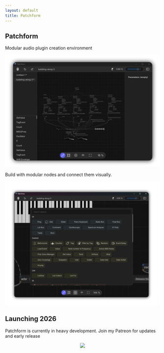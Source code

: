 ```yaml
---
layout: default
title: Patchform
---
```


<section class="hero">
  <div class="hero-text">
    <h1>Patchform</h1>
    <p>Modular audio plugin creation environment</p>
  </div>
    <img src="assets/img/hero.png" alt="Hero" class="hero-img">
</section>

<section class="about-objects">
  <div class="content">
    <div class="text">
      <p>Build with modular nodes and connect them visually.</p>
    </div>
    <div class="image">
      <img src="assets/img/objects.png" alt="Objects screenshot">
    </div>
  </div>
</section>

<section id="features">
  <h2>Launching 2026</h2>
  <p>Patchform is currently in heavy development. Join my Patreon for updates and early release</p>
  <div class="buttons" style="text-align: center;">
    <a href="https://www.patreon.com/alexmitchellmus">
        <img src="https://img.shields.io/badge/Patreon-F96854?style=for-the-badge&logo=patreon&logoColor=white">
    </a>
  </div>
</section>
